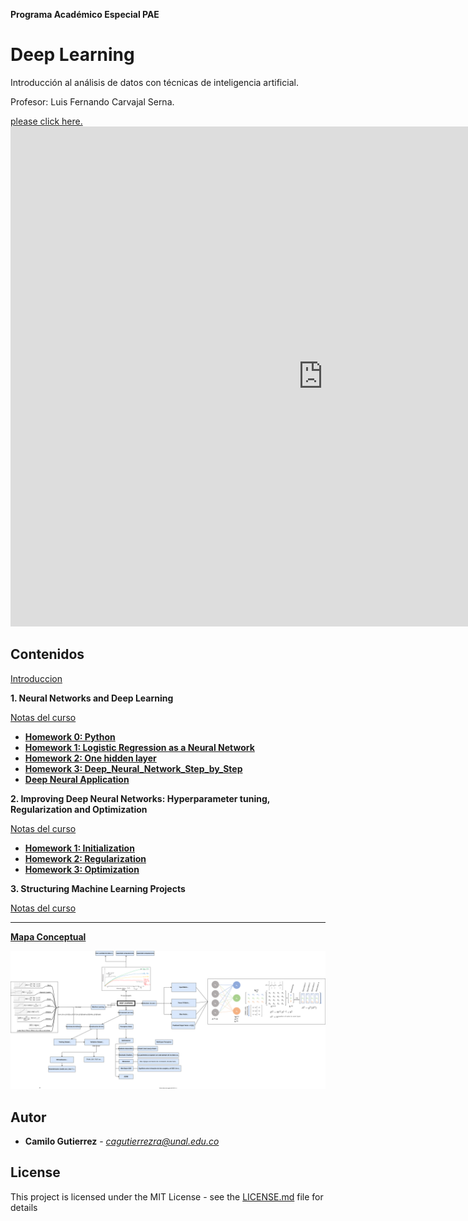  **Programa Académico Especial PAE** 
# Deep Learning

Introducción al análisis de datos con técnicas de inteligencia artificial.

Profesor: Luis Fernando Carvajal Serna.

<a href="https://github.com/camilogutierrez/MachineLearning/blob/master/PAE_CONTENIDOS.pdf" target="_blank">please click here.</a> <embed src="https://github.com/camilogutierrez/MachineLearning/blob/master/PAE_CONTENIDOS.pdf" width="1000px" height="800px" />

## Contenidos
[Introduccion](https://nbviewer.jupyter.org/github/camilogutierrez/MachineLearning/blob/master/MachineLearning.ipynb)

**1. Neural Networks and Deep Learning** 

[Notas del curso](https://nbviewer.jupyter.org/github/camilogutierrez/MachineLearning/blob/master/DeepLearning.ipynb)
* [**Homework 0: Python**](https://nbviewer.jupyter.org/github/camilogutierrez/MachineLearning/blob/master/Python_Basics_With_Numpy_v3a.ipynb)
* [**Homework 1: Logistic Regression as a Neural Network**](https://nbviewer.jupyter.org/github/camilogutierrez/MachineLearning/blob/master/Logistic_Regression_with_a_Neural_Network_mindset_v6a.ipynb)
* [**Homework 2: One hidden layer**](https://nbviewer.jupyter.org/github/camilogutierrez/MachineLearning/blob/master/Planar_data_classification_with_onehidden_layer_v6c.ipynb)
* [**Homework 3: Deep_Neural_Network_Step_by_Step**](https://nbviewer.jupyter.org/github/camilogutierrez/MachineLearning/blob/master/Building_your_Deep_Neural_Network_Step_by_Step_v8a.ipynb)
* [**Deep Neural Application**](https://nbviewer.jupyter.org/github/camilogutierrez/MachineLearning/blob/master/Deep_Neural_Network_Application_v8.ipynb)

**2. Improving Deep Neural Networks: Hyperparameter tuning, Regularization and Optimization** 

[Notas del curso](https://nbviewer.jupyter.org/github/camilogutierrez/MachineLearning/blob/master/Improving_DeepLearning.ipynb)
* [**Homework 1: Initialization**](https://nbviewer.jupyter.org/github/camilogutierrez/MachineLearning/blob/master/Initialization.ipynb)
* [**Homework 2: Regularization**](https://nbviewer.jupyter.org/github/camilogutierrez/MachineLearning/blob/master/Regularization_v2a.ipynb)
* [**Homework 3: Optimization**](https://nbviewer.jupyter.org/github/https://github.com/camilogutierrez/MachineLearning/blob/master/Optimization_methods_v1b.ipynb)

**3. Structuring Machine Learning Projects** 

[Notas del curso](https://nbviewer.jupyter.org/github/camilogutierrez/MachineLearning/blob/master/Curso3.ipynb)

---

[**Mapa Conceptual**](https://camilogutierrez.github.io/MachineLearning/images/MindMap.svg)

![Example](./images/MindMap.svg)


## Autor

* **Camilo Gutierrez** - *cagutierrezra@unal.edu.co* 

## License

This project is licensed under the MIT License - see the [LICENSE.md](LICENSE.md) file for details
